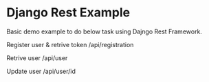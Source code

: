 # Django Rest Example

Basic demo example to do below task using Dajngo Rest Framework.

Register user & retrive token
/api/registration

Retrive user
/api/user

Update user
/api/user/id
